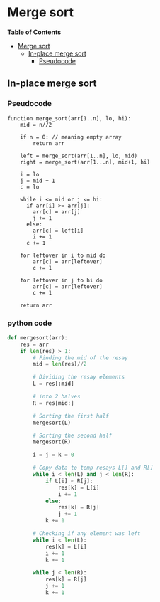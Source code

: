 # Merge sort
<!-- markdown-toc start - Don't edit this section. Run M-x markdown-toc-refresh-toc -->
**Table of Contents**

- [Merge sort](#merge-sort)
    - [In-place merge sort](#in-place-merge-sort)
        - [Pseudocode](#pseudocode)

<!-- markdown-toc end -->

## In-place merge sort

### Pseudocode

```
function merge_sort(arr[1..n], lo, hi):
    mid = n//2
    
    if n = 0: // meaning empty array
        return arr
    
    left = merge_sort(arr[1..n], lo, mid)
    right = merge_sort(arr[1...n], mid+1, hi)
   
    i = lo
    j = mid + 1
    c = lo

    while i <= mid or j <= hi:
      if arr[i] >= arr[j]:
        arr[c] = arr[j]
        j += 1
      else:
        arr[c] = left[i]
        i += 1
      c += 1
        
    for leftover in i to mid do
        arr[c] = arr[leftover]
        c += 1

    for leftover in j to hi do
        arr[c] = arr[leftover]
        c += 1
        
    return arr
```
### python code
```python
def mergesort(arr):
    res = arr
    if len(res) > 1:
        # Finding the mid of the resay
        mid = len(res)//2

        # Dividing the resay elements
        L = res[:mid]

        # into 2 halves
        R = res[mid:]

        # Sorting the first half
        mergesort(L)

        # Sorting the second half
        mergesort(R)

        i = j = k = 0

        # Copy data to temp resays L[] and R[]
        while i < len(L) and j < len(R):
            if L[i] < R[j]:
                res[k] = L[i]
                i += 1
            else:
                res[k] = R[j]
                j += 1
            k += 1

        # Checking if any element was left
        while i < len(L):
            res[k] = L[i]
            i += 1
            k += 1

        while j < len(R):
            res[k] = R[j]
            j += 1
            k += 1
```
